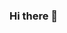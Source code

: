 ### Hi there 👋

<!--
**Sisco-C/Sisco-C** is a ✨ _special_ ✨ repository because its `README.md` (this file) appears on your GitHub profile.

Here are some ideas to get you started:
Hey, I'm Sisco!
A Kenyan based software engineer who's passionate about creating quality products that meet all of the customer’s needs. I love learning new techniques and technologies that allow me to make that happen. 

- 🔭 I’m currently working on Microsoft Business Central
- 🌱 I’m currently learning AL development and Cloud Computing
- 👯 I’m looking to collaborate on anything AL, Python and the Cloud
- 💬 Ping me about design, branding, engineering, development and design thinking
- 📫 How to reach me: siscokcherono@gmail.com
- 😄 Pronouns: she/her
- ⚡ Fun fact: I beleive The Catcher in the Rye is an underrated classic
-->
